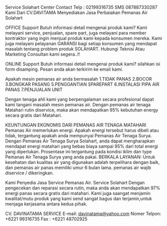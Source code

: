 Service Solahart Center Contact Telp : 02199316735 SMS 087887330287
Kami Dari CV.DAVITAMA Menyediakan Jasa Perbaiakan Pemanas Air Solahart

OFFICE Support
Butuh informasi detail mengenai produk kami? Kami melayani service, penjualan, spare part, juga melayani para member kontraktor yang ingin menjual produk kami kepada konsumen mereka. Kami juga melayani pelayanan GARANSI bagi setiap konsumen yang mendapat masalah tentang problem produk SOLAHART.
Hubungi Teknisi Atau Marketing Consultan kami segera..!!

ONLINE Support
Butuh informasi detail mengenai produk kami? silahkan isi form disamping. Pesan anda
akan terkirim ke email kami.

Apakah mesin pemanas air anda bermasalah
1.TIDAK PANAS 2.BOCOR 3.BONGKAR PASANG
5.PENGGANTIAN SPAREPART 6.INSTALASI PIPA AIR PANAS 7.PENJUALAN UNIT

Dengan tenaga ahli kami yang berpengalaman secara profesional dapat kami tangani masalah mesin pemanas air.
Dengan pemanas air tenaga Matahari rutin diservice, maka akan mendapatkan 95% kebutuhan energy secara gratis dari Matahari.

KEUNTUNGAN EKONOMIS DARI PEMANAS AIR TENAGA MATAHARI
Pemanas Air memerlukan energi. Apakah energi tersebut harus dibeli atau tidak, tergantung apakah anda mempunyai Pemanas Air Tenaga Surya. Dengan Pemanas Air Tenaga Surya Solahart, anda dapat mengharapkan mendapat energi matahari yang bebas biaya sampai 95% dari total energi yang diperlukan. Prosentase ini tergantung pada kondisi iklim dan type Pemanas Air Tenaga Surya yang anda pakai.
BERKALA LAYANAN:
Untuk kesehatan dan kualitas air yang digunakan adalah terpelihara dengan baik, dan pemanas air panas memiliki umur 6 bulan lama. pemanas air wajib diservice / dikeringkan.
 
Kami Penyedia Jasa Service Pemanas Air.
Service Solahart Dengan pengecekan dan reparasi secara rutin, maka anda akan mendapatkan 97% energi panas secara gratis dari matahari.
Kami juga saangat menjamin kwalitat/mutu produk yang kami send sangat bagus dan terjamin,untuk menjaga kerjasama antara kedua pihak.

CV. DAVINATAMA SERVICE
E-mail: davinatama@yahoo.com Nomer Telpon:  +6221 99316735 Fax : +6221 48702925
